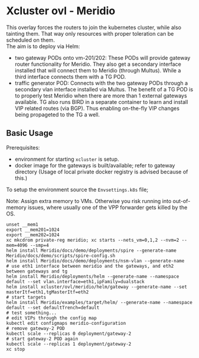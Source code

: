 # Xcluster ovl - Meridio

This overlay forces the routers to join the kubernetes cluster,
while also tainting them. That way only resources with proper
toleration can be scheduled on them.  
The aim is to deploy via Helm:
- two gateway PODs onto vm-201/202:
  These PODs will provide gateway router functionality for Meridio.
  They also get a secondary interface installed that will connect
  them to Meridio (through Multus). While a third interface connects
  them with a TG POD.
- traffic generator POD:
  Connects with the two gateway PODs through a secondary vlan interface
  installed via Multus. The benefit of a TG POD is to properly test Meridio
  when there are more than 1 external gateways available.
  TG also runs BIRD in a separate container to learn and install VIP related routes
  (via BGP). Thus enabling on-the-fly VIP changes being propageted to the TG a well. 


## Basic Usage

Prerequisites:
- environment for starting `xcluster` is setup.
- docker image for the gateways is built/available; refer to gateway directory
  (Usage of local private docker registry is advised because of this.)

To setup the environment source the `Envsettings.k8s` file;

Note: Assign extra memory to VMs. Otherwise you risk running into out-of-memory
issues, where usually one of the VPP forwarder gets killed by the OS.

```
unset __mem1
export __mem201=1024
export __mem202=1024
xc mkcdrom private-reg meridio; xc starts --nets_vm=0,1,2 --nvm=2 --mem=4096 --smp=4
helm install Meridio/docs/demo/deployments/spire --generate-name
Meridio/docs/demo/scripts/spire-config.sh
helm install Meridio/docs/demo/deployments/nsm-vlan --generate-name
# use eth1 interface between meridio and the gateways, and eth2 between gateways and tg
helm install Meridio/deployments/helm --generate-name --namespace default --set vlan.interface=eth1,ipFamily=dualstack
helm install xcluster/ovl/meridio/helm/gateway --generate-name --set masterItf=eth1,tgMasterItf=eth2
# start targets
helm install Meridio/examples/target/helm/ --generate-name --namespace default --set defaultTrench=default
# test something...
# edit VIPs through the config map
kubectl edit configmaps meridio-configuration
# remove gateway-2 POD
kubectl scale --replicas 0 deployment/gateway-2
# start gateway-2 POD again
kubectl scale --replicas 1 deployment/gateway-2
xc stop
```

